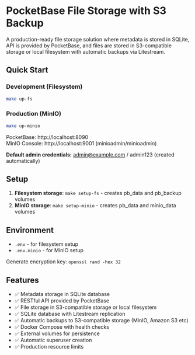 # PocketBase File Storage with S3 Backup

A production-ready file storage solution where metadata is stored in SQLite, API is provided by PocketBase, and files are stored in S3-compatible storage or local filesystem with automatic backups via Litestream.

## Quick Start

### Development (Filesystem)
```bash
make up-fs
```

### Production (MinIO)
```bash
make up-minio
```

PocketBase: http://localhost:8090  
MinIO Console: http://localhost:9001 (minioadmin/minioadmin)

**Default admin credentials:** admin@example.com / admin123 (created automatically)

## Setup

1. **Filesystem storage**: `make setup-fs` - creates pb_data and pb_backup volumes
2. **MinIO storage**: `make setup-minio` - creates pb_data and minio_data volumes

## Environment

- `.env` - for filesystem setup
- `.env.minio` - for MinIO setup

Generate encryption key: `openssl rand -hex 32`

## Features

- ✅ Metadata storage in SQLite database
- ✅ RESTful API provided by PocketBase
- ✅ File storage in S3-compatible storage or local filesystem
- ✅ SQLite database with Litestream replication
- ✅ Automatic backups to S3-compatible storage (MinIO, Amazon S3 etc)
- ✅ Docker Compose with health checks
- ✅ External volumes for persistence
- ✅ Automatic superuser creation
- ✅ Production resource limits